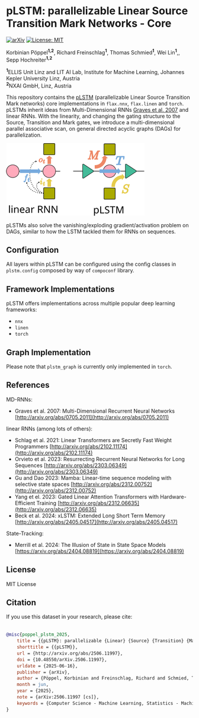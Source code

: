 # pLSTM: parallelizable Linear Source Transition Mark Networks - Core
[![arXiv](https://img.shields.io/badge/arXiv-2506.11997-b31b1b.svg)](https://arxiv.org/abs/2506.11997)
[![License: MIT](https://img.shields.io/badge/License-MIT-yellow.svg)](https://opensource.org/licenses/MIT)

Korbinian Pöppel<sup>**1,2**</sup>, Richard Freinschlag<sup>**1**</sup>, Thomas Schmied<sup>**1**</sup>, Wei Lin<sup>**1**</sup>,, Sepp Hochreiter<sup>**1,2**</sup>

<sup>**1**</sup>ELLIS Unit Linz and LIT AI Lab, Institute for Machine Learning, Johannes Kepler University Linz, Austria\
<sup>**2**</sup>NXAI GmbH, Linz, Austria


This repository contains the [pLSTM](https://arxiv.org/abs/2506.11997) (parallelizable Linear Source Transition Mark networks) core implementations in `flax.nnx`, `flax.linen` and `torch`.
pLSTMs inherit ideas from Multi-Dimensional RNNs [Graves et al. 2007](http://arxiv.org/abs/0705.2011) and linear RNNs.
With the linearity, and changing the gating structure to the Source, Transition and Mark gates, we introduce a multi-dimensional parallel associative scan, on general directed acyclic graphs (DAGs) for parallelization.

![](./linearRNN_vs_pLSTM.svg)

pLSTMs also solve the vanishing/exploding gradient/activation problem on DAGs, similar to how the LSTM tackled them for RNNs on sequences.


## Configuration

All layers within pLSTM can be configured using the config classes in `plstm.config` composed by way of `compoconf` library.

## Framework Implementations

pLSTM offers implementations across multiple popular deep learning frameworks:
- `nnx`
- `linen`
- `torch`


## Graph Implementation

Please note that `plstm_graph` is currently only implemented in `torch`.


## References

MD-RNNs:
- Graves et al. 2007: Multi-Dimensional Recurrent Neural Networks [http://arxiv.org/abs/0705.2011](http://arxiv.org/abs/0705.2011)

linear RNNs (among lots of others):
- Schlag et al. 2021: Linear Transformers are Secretly Fast Weight Programmers [http://arxiv.org/abs/2102.11174](http://arxiv.org/abs/2102.11174)
- Orvieto et al. 2023: Resurrecting Recurrent Neural Networks for Long Sequences [http://arxiv.org/abs/2303.06349](http://arxiv.org/abs/2303.06349)
- Gu and Dao 2023: Mamba: Linear-time sequence modeling with selective state spaces [http://arxiv.org/abs/2312.00752](http://arxiv.org/abs/2312.00752)
- Yang et el. 2023: Gated Linear Attention Transformers with Hardware-Efficient Training [http://arxiv.org/abs/2312.06635](http://arxiv.org/abs/2312.06635)
- Beck et al. 2024: xLSTM: Extended Long Short Term Memory [http://arxiv.org/abs/2405.04517](http://arxiv.org/abs/2405.04517)

State-Tracking:
- Merrill et al. 2024: The Illusion of State in State Space Models [https://arxiv.org/abs/2404.08819](https://arxiv.org/abs/2404.08819)


## License

MIT License

## Citation

If you use this dataset in your research, please cite:

```bibtex

@misc{poppel_plstm_2025,
	title = {{pLSTM}: parallelizable {Linear} {Source} {Transition} {Mark} networks},
	shorttitle = {{pLSTM}},
	url = {http://arxiv.org/abs/2506.11997},
	doi = {10.48550/arXiv.2506.11997},
	urldate = {2025-06-16},
	publisher = {arXiv},
	author = {Pöppel, Korbinian and Freinschlag, Richard and Schmied, Thomas and Lin, Wei and Hochreiter, Sepp},
	month = jun,
	year = {2025},
	note = {arXiv:2506.11997 [cs]},
	keywords = {Computer Science - Machine Learning, Statistics - Machine Learning},
}

```
